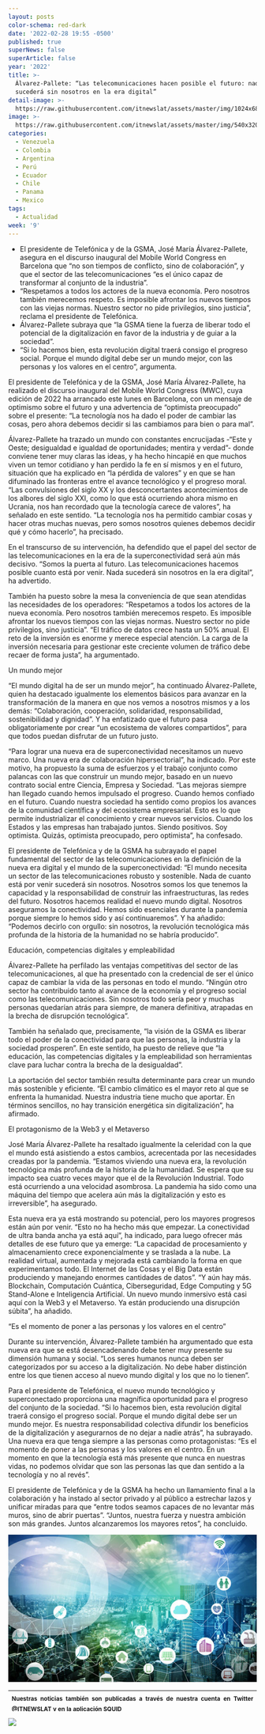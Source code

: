 ```yaml
---
layout: posts
color-schema: red-dark
date: '2022-02-28 19:55 -0500'
published: true
superNews: false
superArticle: false
year: '2022'
title: >-
  Álvarez-Pallete: “Las telecomunicaciones hacen posible el futuro: nada
  sucederá sin nosotros en la era digital”
detail-image: >-
  https://raw.githubusercontent.com/itnewslat/assets/master/img/1024x680/Internet-de-las-cosas-g.jpg
image: >-
  https://raw.githubusercontent.com/itnewslat/assets/master/img/540x320/Internet-de-las-cosas-p.jpg
categories:
  - Venezuela
  - Colombia
  - Argentina
  - Perú
  - Ecuador
  - Chile
  - Panama
  - Mexico
tags:
  - Actualidad
week: '9'
---
```

- El presidente de Telefónica y de la GSMA, José María Álvarez-Pallete, asegura en el discurso inaugural del Mobile World Congress en Barcelona que “no son tiempos de conflicto, sino de colaboración”, y que el sector de las telecomunicaciones “es el único capaz de transformar al conjunto de la industria”.
- “Respetamos a todos los actores de la nueva economía. Pero nosotros también merecemos respeto. Es imposible afrontar los nuevos tiempos con las viejas normas. Nuestro sector no pide privilegios, sino justicia”, reclama el presidente de Telefónica.
- Álvarez-Pallete subraya que “la GSMA tiene la fuerza de liberar todo el potencial de la digitalización en favor de la industria y de guiar a la sociedad”.
- “Si lo hacemos bien, esta revolución digital traerá consigo el progreso social. Porque el mundo digital debe ser un mundo mejor, con las personas y los valores en el centro”, argumenta.

El presidente de Telefónica y de la GSMA, José María Álvarez-Pallete, ha realizado el discurso inaugural del Mobile World Congress (MWC), cuya edición de 2022 ha arrancado este lunes en Barcelona, con un mensaje de optimismo sobre el futuro y una advertencia de “optimista preocupado” sobre el presente: “La tecnología nos ha dado el poder de cambiar las cosas, pero ahora debemos decidir si las cambiamos para bien o para mal”.
 
Álvarez-Pallete ha trazado un mundo con constantes encrucijadas -“Este y Oeste; desigualdad e igualdad de oportunidades; mentira y verdad”- donde conviene tener muy claras las ideas, y ha hecho hincapié en que muchos viven un temor cotidiano y han perdido la fe en sí mismos y en el futuro, situación que ha explicado en “la pérdida de valores” y en que se han difuminado las fronteras entre el avance tecnológico y el progreso moral. “Las convulsiones del siglo XX y los desconcertantes acontecimientos de los albores del siglo XXI, como lo que está ocurriendo ahora mismo en Ucrania, nos han recordado que la tecnología carece de valores”, ha señalado en este sentido. “La tecnología nos ha permitido cambiar cosas y hacer otras muchas nuevas, pero somos nosotros quienes debemos decidir qué y cómo hacerlo”, ha precisado.
 
En el transcurso de su intervención, ha defendido que el papel del sector de las telecomunicaciones en la era de la superconectividad será aún más decisivo. “Somos la puerta al futuro. Las telecomunicaciones hacemos posible cuanto está por venir. Nada sucederá sin nosotros en la era digital”, ha advertido.
 
También ha puesto sobre la mesa la conveniencia de que sean atendidas las necesidades de los operadores: “Respetamos a todos los actores de la nueva economía. Pero nosotros también merecemos respeto. Es imposible afrontar los nuevos tiempos con las viejas normas. Nuestro sector no pide privilegios, sino justicia”. “El tráfico de datos crece hasta un 50% anual. El reto de la inversión es enorme y merece especial atención. La carga de la inversión necesaria para gestionar este creciente volumen de tráfico debe recaer de forma justa”, ha argumentado.
 
Un mundo mejor
 
“El mundo digital ha de ser un mundo mejor”, ha continuado Álvarez-Pallete, quien ha destacado igualmente los elementos básicos para avanzar en la transformación de la manera en que nos vemos a nosotros mismos y a los demás: “Colaboración, cooperación, solidaridad, responsabilidad, sostenibilidad y dignidad”. Y ha enfatizado que el futuro pasa obligatoriamente por crear “un ecosistema de valores compartidos”, para que todos puedan disfrutar de un futuro justo.
 
“Para lograr una nueva era de superconectividad necesitamos un nuevo marco. Una nueva era de colaboración hipersectorial”, ha indicado. Por este motivo, ha propuesto la suma de esfuerzos y el trabajo conjunto como palancas con las que construir un mundo mejor, basado en un nuevo contrato social entre Ciencia, Empresa y Sociedad. “Las mejoras siempre han llegado cuando hemos impulsado el progreso. Cuando hemos confiado en el futuro. Cuando nuestra sociedad ha sentido como propios los avances de la comunidad científica y del ecosistema empresarial. Esto es lo que permite industrializar el conocimiento y crear nuevos servicios. Cuando los Estados y las empresas han trabajado juntos. Siendo positivos. Soy optimista. Quizás, optimista preocupado, pero optimista”, ha confesado.
 
El presidente de Telefónica y de la GSMA ha subrayado el papel fundamental del sector de las telecomunicaciones en la definición de la nueva era digital y el mundo de la superconectividad: “El mundo necesita un sector de las telecomunicaciones robusto y sostenible. Nada de cuanto está por venir sucederá sin nosotros. Nosotros somos los que tenemos la capacidad y la responsabilidad de construir las infraestructuras, las redes del futuro. Nosotros hacemos realidad el nuevo mundo digital. Nosotros aseguramos la conectividad. Hemos sido esenciales durante la pandemia porque siempre lo hemos sido y así continuaremos”. Y ha añadido: “Podemos decirlo con orgullo: sin nosotros, la revolución tecnológica más profunda de la historia de la humanidad no se habría producido”.
 
Educación, competencias digitales y empleabilidad
 
Álvarez-Pallete ha perfilado las ventajas competitivas del sector de las telecomunicaciones, al que ha presentado con la credencial de ser el único capaz de cambiar la vida de las personas en todo el mundo. “Ningún otro sector ha contribuido tanto al avance de la economía y el progreso social como las telecomunicaciones. Sin nosotros todo sería peor y muchas personas quedarían atrás para siempre, de manera definitiva, atrapadas en la brecha de disrupción tecnológica”.
 
También ha señalado que, precisamente, “la visión de la GSMA es liberar todo el poder de la conectividad para que las personas, la industria y la sociedad prosperen”. En este sentido, ha puesto de relieve que “la educación, las competencias digitales y la empleabilidad son herramientas clave para luchar contra la brecha de la desigualdad”.
 
La aportación del sector también resulta determinante para crear un mundo más sostenible y eficiente. “El cambio climático es el mayor reto al que se enfrenta la humanidad. Nuestra industria tiene mucho que aportar. En términos sencillos, no hay transición energética sin digitalización”, ha afirmado.
 
El protagonismo de la Web3 y el Metaverso
 
José María Álvarez-Pallete ha resaltado igualmente la celeridad con la que el mundo está asistiendo a estos cambios, acrecentada por las necesidades creadas por la pandemia. “Estamos viviendo una nueva era, la revolución tecnológica más profunda de la historia de la humanidad. Se espera que su impacto sea cuatro veces mayor que el de la Revolución Industrial. Todo está ocurriendo a una velocidad asombrosa. La pandemia ha sido como una máquina del tiempo que acelera aún más la digitalización y esto es irreversible”, ha asegurado.
 
Esta nueva era ya está mostrando su potencial, pero los mayores progresos están aún por venir. “Esto no ha hecho más que empezar. La conectividad de ultra banda ancha ya está aquí”, ha indicado, para luego ofrecer más detalles de ese futuro que ya emerge: “La capacidad de procesamiento y almacenamiento crece exponencialmente y se traslada a la nube. La realidad virtual, aumentada y mejorada está cambiando la forma en que experimentamos todo. El Internet de las Cosas y el Big Data están produciendo y manejando enormes cantidades de datos”. “Y aún hay más. Blockchain, Computación Cuántica, Ciberseguridad, Edge Computing y 5G Stand-Alone e Inteligencia Artificial. Un nuevo mundo inmersivo está casi aquí con la Web3 y el Metaverso. Ya están produciendo una disrupción súbita”, ha añadido.
 
“Es el momento de poner a las personas y los valores en el centro”
 
Durante su intervención, Álvarez-Pallete también ha argumentado que esta nueva era que se está desencadenando debe tener muy presente su dimensión humana y social. “Los seres humanos nunca deben ser categorizados por su acceso a la digitalización. No debe haber distinción entre los que tienen acceso al nuevo mundo digital y los que no lo tienen”.
 
Para el presidente de Telefónica, el nuevo mundo tecnológico y superconectado proporciona una magnífica oportunidad para el progreso del conjunto de la sociedad. “Si lo hacemos bien, esta revolución digital traerá consigo el progreso social. Porque el mundo digital debe ser un mundo mejor. Es nuestra responsabilidad colectiva difundir los beneficios de la digitalización y asegurarnos de no dejar a nadie atrás”, ha subrayado. Una nueva era que tenga siempre a las personas como protagonistas: “Es el momento de poner a las personas y los valores en el centro. En un momento en que la tecnología está más presente que nunca en nuestras vidas, no podemos olvidar que son las personas las que dan sentido a la tecnología y no al revés”.
 
El presidente de Telefónica y de la GSMA ha hecho un llamamiento final a la colaboración y ha instado al sector privado y al público a estrechar lazos y unificar miradas para que “entre todos seamos capaces de no levantar más muros, sino de abrir puertas”. “Juntos, nuestra fuerza y nuestra ambición son más grandes. Juntos alcanzaremos los mayores retos”, ha concluido.

![](https://raw.githubusercontent.com/itnewslat/assets/master/img/540x320/Internet-de-las-cosas-p.jpg)

<table style="height: 42px;" width="569">
<tbody>
<tr>
<td style="text-align: justify;"><sub><strong>Nuestras noticias también son publicadas a través de nuestra cuenta en Twitter <a href="https://twitter.com/itnewslat?lang=es">@ITNEWSLAT</a> y en la aplicación <a href="https://squidapp.co/en/">SQUID</a></strong></sub></td>
</tr>
</tbody>
</table>

<img src="https://tracker.metricool.com/c3po.jpg?hash=56f88a41e39ab42c063cc51676587a04"/>